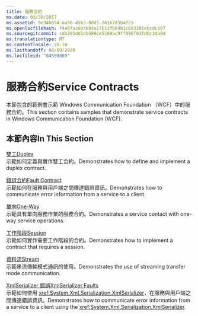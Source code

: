```yaml
---
title: 服務合約
ms.date: 03/30/2017
ms.assetid: 9e34b694-aa56-45b3-8dd1-2616705b4fc5
ms.openlocfilehash: f4487ac693b93a27b11fb69b1c663285ebcdc107
ms.sourcegitcommit: cdb295dd1db589ce5169ac9ff096f01fd0c2da9d
ms.translationtype: MT
ms.contentlocale: zh-TW
ms.lasthandoff: 06/09/2020
ms.locfileid: "84599889"
---
```

# <a name="service-contracts"></a><span data-ttu-id="22500-102">服務合約</span><span class="sxs-lookup"><span data-stu-id="22500-102">Service Contracts</span></span>
<span data-ttu-id="22500-103">本節包含的範例會示範 Windows Communication Foundation （WCF）中的服務合約。</span><span class="sxs-lookup"><span data-stu-id="22500-103">This section contains samples that demonstrate service contracts in Windows Communication Foundation (WCF).</span></span>  
  
## <a name="in-this-section"></a><span data-ttu-id="22500-104">本節內容</span><span class="sxs-lookup"><span data-stu-id="22500-104">In This Section</span></span>  
 [<span data-ttu-id="22500-105">雙工</span><span class="sxs-lookup"><span data-stu-id="22500-105">Duplex</span></span>](duplex.md)  
 <span data-ttu-id="22500-106">示範如何定義與實作雙工合約。</span><span class="sxs-lookup"><span data-stu-id="22500-106">Demonstrates how to define and implement a duplex contract.</span></span>  
  
 [<span data-ttu-id="22500-107">錯誤合約</span><span class="sxs-lookup"><span data-stu-id="22500-107">Fault Contract</span></span>](fault-contract.md)  
 <span data-ttu-id="22500-108">示範如何在服務與用戶端之間傳達錯誤資訊。</span><span class="sxs-lookup"><span data-stu-id="22500-108">Demonstrates how to communicate error information from a service to a client.</span></span>  
  
 [<span data-ttu-id="22500-109">單向</span><span class="sxs-lookup"><span data-stu-id="22500-109">One-Way</span></span>](one-way.md)  
 <span data-ttu-id="22500-110">示範具有單向服務作業的服務合約。</span><span class="sxs-lookup"><span data-stu-id="22500-110">Demonstrates a service contact with one-way service operations.</span></span>  
  
 [<span data-ttu-id="22500-111">工作階段</span><span class="sxs-lookup"><span data-stu-id="22500-111">Session</span></span>](session.md)  
 <span data-ttu-id="22500-112">示範如何實作需要工作階段的合約。</span><span class="sxs-lookup"><span data-stu-id="22500-112">Demonstrates how to implement a contract that requires a session.</span></span>  
  
 [<span data-ttu-id="22500-113">資料流</span><span class="sxs-lookup"><span data-stu-id="22500-113">Stream</span></span>](stream.md)  
 <span data-ttu-id="22500-114">示範串流傳輸模式通訊的使用。</span><span class="sxs-lookup"><span data-stu-id="22500-114">Demonstrates the use of streaming transfer mode communication.</span></span>  
  
 [<span data-ttu-id="22500-115">XmlSerializer 錯誤</span><span class="sxs-lookup"><span data-stu-id="22500-115">XmlSerializer Faults</span></span>](xmlserializer-faults.md)  
 <span data-ttu-id="22500-116">示範如何使用 <xref:System.Xml.Serialization.XmlSerializer>，在服務與用戶端之間傳達錯誤資訊。</span><span class="sxs-lookup"><span data-stu-id="22500-116">Demonstrates how to communicate error information from a service to a client using the <xref:System.Xml.Serialization.XmlSerializer>.</span></span>
